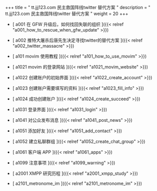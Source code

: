 +++
title = "   tt.jjj123.com 民主救国阵线twitter 替代方案 "
description = "   tt.jjj123.com 民主救国阵线twitter 替代方案   "
weight = 20
+++



* [  a001 在 GFW 升级后，如何找回失联的组织  ]({{< relref "a001_how_to_rescue_when_gfw_update" >}})


* [  a002 推特大屠杀后唐先生决定寻找twitter的替代方案  ]({{< relref "a002_twitter_massacre" >}})


* [  a101 movim 使用教程  ]({{< relref "a101_how_to_use_movim" >}})


* [  a1021 movim 的登录网站  ]({{< relref "a1021_movim_website" >}})


* [  a1022 创建账户的初始界面  ]({{< relref "a1022_create_account" >}})


* [  a1023 创建账户需要填写的资料   ]({{< relref "a1023_fill_info" >}})


* [  a1024 成功创建账户  ]({{< relref "a1024_create_succeed" >}})


* [  a1031 登录界面  ]({{< relref "a1031_login" >}})


* [  a1041 对公众发布消息  ]({{< relref "a1041_post_news" >}})


* [  a1051 添加好友  ]({{< relref "a1051_add_contact" >}})


* [  a1052 建立私聊群组  ]({{< relref "a1052_create_chat_group" >}})


* [  a1061 客户端 APP  ]({{< relref "a1061_apps" >}})


* [  a1099 注意事项  ]({{< relref "a1099_warning" >}})


* [  a2001 XMPP 研究历程  ]({{< relref "a2001_xmpp_study" >}})


* [  a2101_metronome_im ]({{< relref "a2101_metronome_im" >}})


